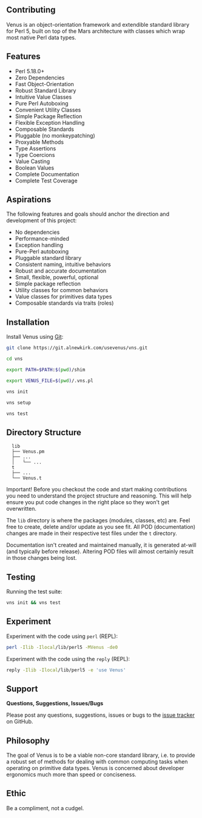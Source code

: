 ## Contributing

Venus is an object-orientation framework and extendible standard library for
Perl 5, built on top of the Mars architecture with classes which wrap most
native Perl data types.

## Features

- Perl 5.18.0+
- Zero Dependencies
- Fast Object-Orientation
- Robust Standard Library
- Intuitive Value Classes
- Pure Perl Autoboxing
- Convenient Utility Classes
- Simple Package Reflection
- Flexible Exception Handling
- Composable Standards
- Pluggable (no monkeypatching)
- Proxyable Methods
- Type Assertions
- Type Coercions
- Value Casting
- Boolean Values
- Complete Documentation
- Complete Test Coverage

## Aspirations

The following features and goals should anchor the direction and development of
this project:

- No dependencies
- Performance-minded
- Exception handling
- Pure-Perl autoboxing
- Pluggable standard library
- Consistent naming, intuitive behaviors
- Robust and accurate documentation
- Small, flexible, powerful, optional
- Simple package reflection
- Utility classes for common behaviors
- Value classes for primitives data types
- Composable standards via traits (roles)

## Installation

Install Venus using [Git](https://git-scm.com):

```bash
git clone https://git.alnewkirk.com/usevenus/vns.git

cd vns

export PATH=$PATH:$(pwd)/shim

export VENUS_FILE=$(pwd)/.vns.pl

vns init

vns setup

vns test
```

## Directory Structure

```
  lib
  ├── Venus.pm
  ├── ...
  │   └── ...
  t
  ├── ...
  └── Venus.t
```

Important! Before you checkout the code and start making contributions you need
to understand the project structure and reasoning. This will help ensure you
put code changes in the right place so they won't get overwritten.

The `lib` directory is where the packages (modules, classes, etc) are. Feel
free to create, delete and/or update as you see fit. All POD (documentation)
changes are made in their respective test files under the `t` directory.

Documentation isn't created and maintained manually, it is generated at-will
(and typically before release). Altering POD files will almost certainly result
in those changes being lost.

## Testing

Running the test suite:

```bash
vns init && vns test
```

## Experiment

Experiment with the code using `perl` (REPL):

```bash
perl -Ilib -Ilocal/lib/perl5 -MVenus -de0
```

Experiment with the code using the `reply` (REPL):

```bash
reply -Ilib -Ilocal/lib/perl5 -e 'use Venus'
```

## Support

**Questions, Suggestions, Issues/Bugs**

Please post any questions, suggestions, issues or bugs to the [issue
tracker](https://github.com/usevenus/vns/issues) on GitHub.

## Philosophy

The goal of Venus is to be a viable non-core standard library, i.e. to provide a
robust set of methods for dealing with common computing tasks when operating on
primitive data types. Venus is concerned about developer ergonomics much more
than speed or conciseness.

## Ethic

Be a compliment, not a cudgel.